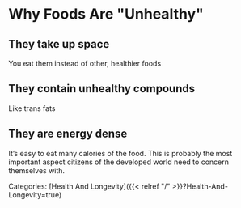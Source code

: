# Why Foods Are "Unhealthy"

## They take up space

You eat them instead of other, healthier foods

## They contain unhealthy compounds
Like trans fats

## They are energy dense

It’s easy to eat many calories of the food.
This is probably the most important aspect citizens of the developed world need
to concern themselves with.

Categories: [Health And Longevity]({{< relref "/" >}}?Health-And-Longevity=true)